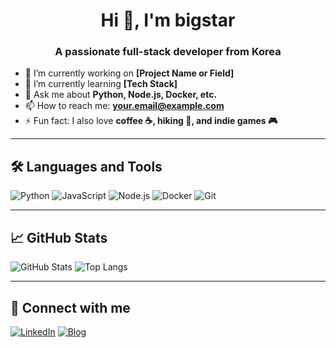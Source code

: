 <h1 align="center">Hi 👋, I'm bigstar</h1>
<h3 align="center">A passionate full-stack developer from Korea</h3>

- 🔭 I’m currently working on **[Project Name or Field]**
- 🌱 I’m currently learning **[Tech Stack]**
- 💬 Ask me about **Python, Node.js, Docker, etc.**
- 📫 How to reach me: **your.email@example.com**
- ⚡ Fun fact: I also love **coffee ☕, hiking 🥾, and indie games 🎮**

---

## 🛠️ Languages and Tools

![Python](https://img.shields.io/badge/-Python-333333?style=flat&logo=python)
![JavaScript](https://img.shields.io/badge/-JavaScript-333333?style=flat&logo=javascript)
![Node.js](https://img.shields.io/badge/-Node.js-333333?style=flat&logo=node.js)
![Docker](https://img.shields.io/badge/-Docker-333333?style=flat&logo=docker)
![Git](https://img.shields.io/badge/-Git-333333?style=flat&logo=git)

---

## 📈 GitHub Stats

![GitHub Stats](https://github-readme-stats.vercel.app/api?username=your-username&show_icons=true&theme=github_dark)
![Top Langs](https://github-readme-stats.vercel.app/api/top-langs/?username=your-username&layout=compact&theme=github_dark)

---

## 🤝 Connect with me

[![LinkedIn](https://img.shields.io/badge/LinkedIn-blue?logo=linkedin&style=flat)](https://linkedin.com/in/yourprofile)
[![Blog](https://img.shields.io/badge/Blog-111111?style=flat&logo=velog)](https://velog.io/@yourblog)
